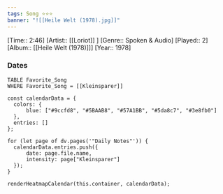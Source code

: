 ```yaml
---
tags: Song ⭐⭐⭐ 
banner: "![[Heile Welt (1978).jpg]]"
---
```

[Time:: 2:46]
[Artist:: [[Loriot]] ]
[Genre:: Spoken & Audio]
[Played:: 2]
[Album:: [[Heile Welt (1978)]]]
[Year:: 1978]
### Dates
````dataview
TABLE Favorite_Song
WHERE Favorite_Song = [[Kleinsparer]]
````
  ```dataviewjs
const calendarData = { 
	colors: { 
		blue: ["#9ccfd8", "#5BAAB8", "#57A1BB", "#5da8c7", "#3e8fb0"] 
	}, 
	entries: [] 
}; 

for (let page of dv.pages('"Daily Notes"')) { 
	calendarData.entries.push({ 
		date: page.file.name, 
		intensity: page["Kleinsparer"]
	}); 
} 

renderHeatmapCalendar(this.container, calendarData);
```
